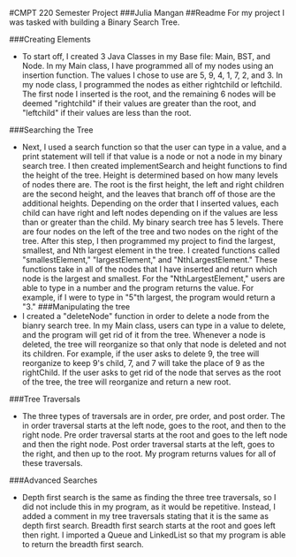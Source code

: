 #CMPT 220 Semester Project
###Julia Mangan
##Readme
For my project I was tasked with building a Binary Search Tree. 

###Creating Elements
-  To start off, I created 3 Java Classes in my Base file: Main, BST, and Node. In my Main class, I have programmed all of my nodes using an insertion function. The values I chose to use are 5, 9, 4, 1, 7, 2, and 3. In my node class, I programmed the nodes as either rightchild or leftchild. The first node I inserted is the root, and the remaining 6 nodes will be deemed "rightchild" if their values are greater than the root, and "leftchild" if their values are less than the root. 
   

###Searching the Tree
- Next, I used a search function so that the user can type in a value, and a print statement will tell if that value is a node or not a node in my binary search tree. I then created implementSearch and height functions to find the height of the tree. Height is determined based on how many levels of nodes there are. The root is the first height, the left and right children are the second height, and the leaves that branch off of those are the additional heights. Depending on the order that I inserted values, each child can have right and left nodes depending on if the values are less than or greater than the child. My binary search tree has 5 levels. There are four nodes on the left of the tree and two nodes on the right of the tree. After this step, I then programmed my project to find the largest, smallest, and Nth largest element in the tree. I created functions called "smallestElement," "largestElement," and "NthLargestElement." These functions take in all of the nodes that I have inserted and return which node is the largest and smallest. For the "NthLargestElement," users are able to type in a number and the program returns the value. For example, if I were to type in "5"th largest, the program would return a "3."
###Manipulating the tree
-    I created a "deleteNode" function in order to delete a node from the bianry search tree. In my Main class, users can type in a value to delete, and the program will get rid of it from the tree. Whenever a node is deleted, the tree will reorganize so that only that node is deleted and not its children. For example, if the user asks to delete 9, the tree will reorganize to keep 9's child, 7, and 7 will take the place of 9 as the rightChild. If the user asks to get rid of the node that serves as the root of the tree, the tree will reorganize and return a new root.

 ###Tree Traversals
- The three types of traversals are in order, pre order, and post order. The in order traversal starts at the left node, goes to the root, and then to the right node. Pre order traversal starts at the root and goes to the left node and then the right node. Post order traversal starts at the left, goes to the right, and then up to the root. My program returns values for all of these traversals. 
  
###Advanced Searches
- Depth first search is the same as finding the three tree traversals, so I did not include this in my program, as it would be repetitive. Instead, I added a comment in my tree traversals stating that it is the same as depth first search. Breadth first search starts at the root and goes left then right. I imported a Queue and LinkedList so that my program is able to return the breadth first search. 

